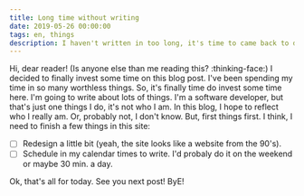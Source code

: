 ```yaml
---
title: Long time without writing
date: 2019-05-26 00:00:00
tags: en, things
description: I haven't written in too long, it's time to came back to do it.
---
```


Hi, dear reader! (Is anyone else than me reading this? :thinking-face:)
I decided to finally invest some time on this blog post. I've been spending my
time in so many worthless things. So, it's finally time do invest some time here.
I'm going to write about lots of things. I'm a software developer, but that's
just one things I do, it's not who I am. In this blog, I hope to reflect who I
really am. Or, probably not, I don't know. But, first things first. I think, I
need to finish a few things in this site:

- [  ] Redesign a little bit (yeah, the site looks like a website from the 90's).
- [  ] Schedule in my calendar times to write. I'd probaly do it on the weekend or maybe 30 min. a day.

Ok, that's all for today. See you next post! ByE!
